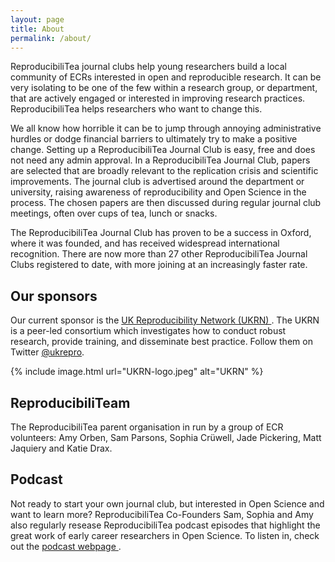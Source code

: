 ```yaml
---
layout: page
title: About
permalink: /about/
---
```


ReproducibiliTea journal clubs help young researchers build a local community of ECRs interested in open and reproducible research. It can be very isolating to be one of the few within a research group, or department, that are actively engaged or interested in improving research practices. ReproducibiliTea helps researchers who want to change this.

We all know how horrible it can be to jump through annoying administrative hurdles or dodge financial barriers to ultimately try to make a positive change. Setting up a ReproducibiliTea Journal Club is easy, free and does not need any admin approval. In a ReproducibiliTea Journal Club, papers are selected that are broadly relevant to the replication crisis and scientific improvements. The journal club is advertised around the department or university, raising awareness of reproducibility and Open Science in the process. The chosen papers are then discussed during regular journal club meetings, often over cups of tea, lunch or snacks. 

The ReproducibiliTea Journal Club has proven to be a success in Oxford, where it was founded, and has received widespread international recognition. There are now more than 27 other ReproducibiliTea Journal Clubs registered to date, with more joining at an increasingly faster rate. 

## Our sponsors

Our current sponsor is the [UK Reproducibility Network (UKRN) <sup><i class="fas fa-external-link-square-alt"></i></sup>](https://ukrn.org/). The UKRN is a peer-led consortium which investigates how to conduct robust research, provide training, and disseminate best practice. Follow them on Twitter [@ukrepro](https://twitter.com/ukrepro).

{% include image.html url="UKRN-logo.jpeg" alt="UKRN" %}

## ReproducibiliTeam

The ReproducibiliTea parent organisation in run by a group of ECR volunteers: Amy Orben, Sam Parsons, Sophia Crüwell, Jade Pickering, Matt Jaquiery and Katie Drax. 

## Podcast

Not ready to start your own journal club, but interested in Open Science and want to learn more? ReproducibiliTea Co-Founders Sam, Sophia and Amy also regularly resease ReproducibiliTea podcast episodes that highlight the great work of early career researchers in Open Science. To listen in, check out the [podcast webpage <sup><i class="fas fa-external-link-square-alt"></i></sup>](https://soundcloud.com/reproducibilitea).


